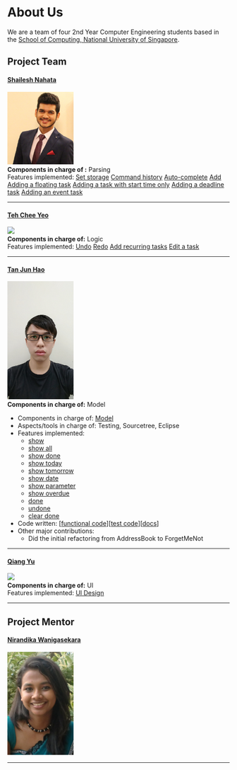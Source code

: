 <!-- @@author A0147619W -->
# About Us

We are a team of four 2nd Year Computer Engineering students based in the [School of Computing, National University of Singapore](http://www.comp.nus.edu.sg).

## Project Team

#### [Shailesh Nahata](https://github.com/nahata-shailesh) <br>
<img src="images/Shailesh.JPG" width="150"><br>
**Components in charge of :** Parsing <br>
Features implemented: 
[Set storage](https://github.com/CS2103AUG2016-T11-C2/main/blob/master/docs/UserGuide.md#set-storage-setstorage)
[Command history](https://github.com/CS2103AUG2016-T11-C2/main/blob/master/docs/UserGuide.md#command-history-up-and-down-arrow-keys)
[Auto-complete](https://github.com/CS2103AUG2016-T11-C2/main/blob/master/docs/UserGuide.md#autocomplete-feature-tab-button-or-space-bar)
[Add](https://github.com/CS2103AUG2016-T11-C2/main/blob/master/docs/UserGuide.md#adding-a-task-add)
[Adding a floating task](https://github.com/CS2103AUG2016-T11-C2/main/blob/master/docs/UserGuide.md#adding-a-floating-task)
[Adding a task with start time only](https://github.com/CS2103AUG2016-T11-C2/main/blob/master/docs/UserGuide.md#adding-a-task-with-a-start-time-only)
[Adding a deadline task](https://github.com/CS2103AUG2016-T11-C2/main/blob/master/docs/UserGuide.md#adding-a-deadline-task)
[Adding an event task](https://github.com/CS2103AUG2016-T11-C2/main/blob/master/docs/UserGuide.md#adding-an-event-task)

  

-----

#### [Teh Chee Yeo](https://github.com/cheo1994) <br>
<img src="images/Chee Yeo.png" width="150"><br>
**Components in charge of:** Logic <br> 
Features implemented:
[Undo](https://github.com/CS2103AUG2016-T11-C2/main/blob/master/docs/UserGuide.md#undo-a-task-undo)
[Redo](https://github.com/CS2103AUG2016-T11-C2/main/blob/master/docs/UserGuide.md#redo-a-task-redo)
[Add recurring tasks](https://github.com/CS2103AUG2016-T11-C2/main/blob/master/docs/UserGuide.md#adding-a-recurring-task)
[Edit a task](https://github.com/CS2103AUG2016-T11-C2/main/blob/master/docs/UserGuide.md#editing-a-task-edit)



-----

#### [Tan Jun Hao](https://github.com/e0003083)  <br>
<img src="images/Jun Hao.jpg" width="150"><br>
**Components in charge of:** Model <br>

* Components in charge of: [Model](https://github.com/CS2103AUG2016-T11-C2/main/tree/master/src/main/java/seedu/forgetmenot/model)
* Aspects/tools in charge of: Testing, Sourcetree, Eclipse
* Features implemented:
   * [show](https://github.com/CS2103AUG2016-T11-C2/main/blob/master/docs/UserGuide.md#showing-full-list-show)
   * [show all](https://github.com/CS2103AUG2016-T11-C2/main/blob/master/docs/UserGuide.md#showing-all-task-show-all)
   * [show done](https://github.com/CS2103AUG2016-T11-C2/main/blob/master/docs/UserGuide.md#show-all-the-done-tasks-show-done)
   * [show today](https://github.com/CS2103AUG2016-T11-C2/main/blob/master/docs/UserGuide.md#showing-list-for-today-show-today)
   * [show tomorrow](https://github.com/CS2103AUG2016-T11-C2/main/blob/master/docs/UserGuide.md#showing-list-for-tomorrow-show-tomorrow)
   * [show date](https://github.com/CS2103AUG2016-T11-C2/main/blob/master/docs/UserGuide.md#showing-list-for-specific-date-show-date)
   * [show parameter](https://github.com/CS2103AUG2016-T11-C2/main/blob/master/docs/UserGuide.md#showing-list-for-special-parameters-show-parameter)
   * [show overdue](https://github.com/CS2103AUG2016-T11-C2/main/blob/master/docs/UserGuide.md#showing-a-list-for-overdue-tasks-show-overdue) 
   * [done](https://github.com/CS2103AUG2016-T11-C2/main/blob/master/docs/UserGuide.md#mark-as-done-done)
   * [undone](https://github.com/CS2103AUG2016-T11-C2/main/blob/master/docs/UserGuide.md#mark-as-undone-undone)
   * [clear done](https://github.com/CS2103AUG2016-T11-C2/main/blob/master/docs/UserGuide.md#clearing-only-the-done-tasks-clear-done)
* Code written: [[functional code]()][[test code](d)][[docs]()]
* Other major contributions:
  * Did the initial refactoring from AddressBook to ForgetMeNot
  

-----

#### [Qiang Yu](https://github.com/Hastyrush) <br>
<img src="images/Qiang Yu.png" width="150"><br>
**Components in charge of:** UI <br>
Features implemented:
[UI Design](https://github.com/CS2103AUG2016-T11-C2/main/blob/master/docs/images/ForgetMeNotUI.png)  


-----

## Project Mentor
 
#### [Nirandika Wanigasekara](https://github.com/nirandiw) <br>
<img src="images/ProjectMentor.png" width="150">

-----
